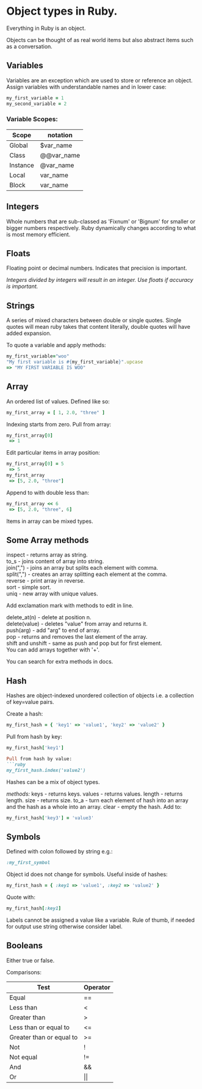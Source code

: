 # Object types in Ruby.

Everything in Ruby is an object.

Objects can be thought of as real world items but also abstract items such as a conversation.

## Variables

Variables are an exception which are used to store or reference an object. Assign variables with understandable names and in lower case:

```ruby
my_first_variable = 1
my_second_variable = 2
```

### Variable Scopes:

Scope    | notation
---------|-----------
Global   | $var_name
Class    | @@var_name
Instance | @var_name
Local    | var_name
Block    | var_name

## Integers
Whole numbers that are sub-classed as 'Fixnum' or 'Bignum' for smaller or bigger numbers respectively. Ruby dynamically changes according to what is most memory efficient.

## Floats
Floating point or decimal numbers. Indicates that precision is important. 

*Integers divided by integers will result in an integer. Use floats if accuracy is important.*

## Strings
A series of mixed characters between double or single quotes. Single quotes will mean ruby takes that content literally, double quotes will have added expansion. 

To quote a variable and apply methods:
```ruby
my_first_variable="woo"
"My first variable is #{my_first_variable}".upcase
=> "MY FIRST VARIABLE IS WOO"
```

## Array
An ordered list of values. Defined like so:
```ruby
my_first_array = [ 1, 2.0, "three" ]
```
Indexing starts from zero. Pull from array:
```ruby
my_first_array[0]
 => 1
```
Edit particular items in array position:
```ruby
my_first_array[0] = 5
 => 5
my_first_array
 => [5, 2.0, "three"]
```
Append to with double less than:
```ruby
my_first_array << 6
 => [5, 2.0, "three", 6]
```
Items in array can be mixed types.

## Some Array methods

inspect - returns array as string.<br>
to_s - joins content of array into string.<br>
join(",") - joins an array but splits each element with comma.<br>
split(",") - creates an array splitting each element at the comma.<br>
reverse - print array in reverse.<br>
sort - simple sort.<br>
uniq - new array with unique values.<br>

Add exclamation mark with methods to edit in line.

delete_at(n) - delete at position n.<br>
delete(value) - deletes "value" from array and returns it.<br>
push(arg) - add "arg" to end of array.<br>
pop - returns and removes the last element of the array.<br>
shift and unshift - same as push and pop but for first element.<br>
You can add arrays together with '+'.<br>

You can search for extra methods in docs.

## Hash

Hashes are object-indexed unordered collection of objects i.e. a collection of key=value pairs.

Create a hash:
```ruby
my_first_hash = { 'key1' => 'value1', 'key2' => 'value2' }
```

Pull from hash by key:
```ruby
my_first_hash['key1']

Pull from hash by value:
```ruby
my_first_hash.index('value2')
```

Hashes can be a mix of object types.

*methods:*
keys - returns keys.
values - returns values.
length - returns length.
size - returns size.
to_a - turn each element of hash into an array and the hash as a whole into an array.
clear - empty the hash.
Add to:
```ruby
my_first_hash['key3'] = 'value3'
```

## Symbols
Defined with colon followed by string e.g.:
```ruby
:my_first_symbol
```
Object id does not change for symbols. Useful inside of hashes:
```ruby
my_first_hash = { :key1 => 'value1', :key2 => 'value2' }
```
Quote with:
```ruby
my_first_hash[:key1]
```

Labels cannot be assigned a value like a variable. Rule of thumb, if needed for output use string otherwise consider label.

## Booleans
Either true or false.

Comparisons:

Test                     |Operator
-------------------------|---------
Equal                    | ==
Less than                | <
Greater than             | >
Less than or equal to    | <=
Greater than or equal to | >=
Not                      | !
Not equal                | !=
And                      | &&
Or                       | \|\|
